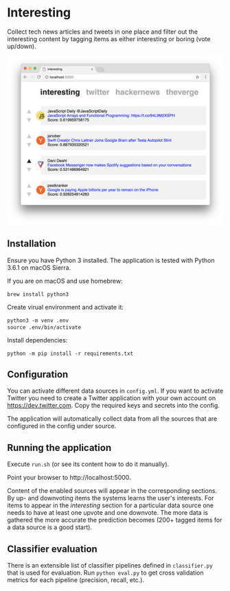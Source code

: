 Interesting
===========

Collect tech news articles and tweets in one place and filter out the interesting content by tagging items as either interesting or boring (vote up/down).

![Screenshot](docs/screenshot.png)

Installation
------------

Ensure you have Python 3 installed. The application is tested with Python 3.6.1 on macOS Sierra.

If you are on macOS and use homebrew:

    brew install python3

Create virual environment and activate it:

    python3 -m venv .env
    source .env/bin/activate

Install dependencies:

    python -m pip install -r requirements.txt

Configuration
-------------

You can activate different data sources in `config.yml`. If you want to activate Twitter you need to create a Twitter application with your own account on https://dev.twitter.com. Copy the required keys and secrets into the config.

The application will automatically collect data from all the sources that are configured in the config under source.

Running the application
-----------------------

Execute `run.sh` (or see its content how to do it manually).

Point your browser to http://localhost:5000.

Content of the enabled sources will appear in the corresponding sections. By up- and downvoting items the systems learns the user's interests. For items to appear in the _interesting_ section for a particular data source one needs to have at least one upvote and one downvote. The more data is gathered the more accurate the prediction becomes (200+ tagged items for a data source is a good start).

Classifier evaluation
---------------------

There is an extensible list of classifier pipelines defined in `classifier.py` that is used for evaluation. Run `python eval.py` to get cross validation metrics for each pipeline (precision, recall, etc.).